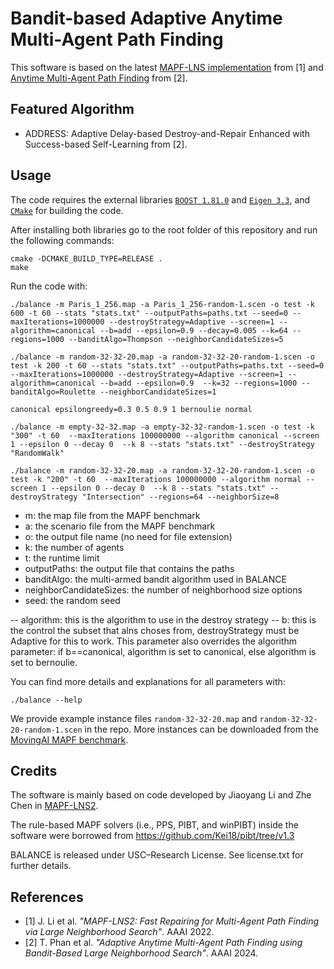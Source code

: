 # Bandit-based Adaptive Anytime Multi-Agent Path Finding

This software is based on the latest [MAPF-LNS implementation](https://github.com/Jiaoyang-Li/MAPF-LNS2) from [1] and [Anytime Multi-Agent Path Finding](https://github.com/thomyphan/anytime-mapf) from [2].

## Featured Algorithm
- ADDRESS: Adaptive Delay-based Destroy-and-Repair Enhanced with Success-based Self-Learning from [2].

## Usage
The code requires the external libraries [`BOOST 1.81.0`](https://www.boost.org/) and [`Eigen 3.3`](https://eigen.tuxfamily.org/), and [`CMake`](https://cmake.org) for building the code. 
    
After installing both libraries go to the root folder of this repository and run the following commands: 
```shell script
cmake -DCMAKE_BUILD_TYPE=RELEASE .
make
```

Run the code with:
```
./balance -m Paris_1_256.map -a Paris_1_256-random-1.scen -o test -k 600 -t 60 --stats "stats.txt" --outputPaths=paths.txt --seed=0 --maxIterations=1000000 --destroyStrategy=Adaptive --screen=1 --algorithm=canonical --b=add --epsilon=0.9 --decay=0.005 --k=64 --regions=1000 --banditAlgo=Thompson --neighborCandidateSizes=5

./balance -m random-32-32-20.map -a random-32-32-20-random-1.scen -o test -k 200 -t 60 --stats "stats.txt" --outputPaths=paths.txt --seed=0 --maxIterations=1000000 --destroyStrategy=Adaptive --screen=1 --algorithm=canonical --b=add --epsilon=0.9  --k=32 --regions=1000 --banditAlgo=Roulette --neighborCandidateSizes=1

canonical epsilongreedy=0.3 0.5 0.9 1 bernoulie normal

./balance -m empty-32-32.map -a empty-32-32-random-1.scen -o test -k "300" -t 60  --maxIterations 100000000 --algorithm canonical --screen 1 --epsilon 0 --decay 0  --k 8 --stats "stats.txt" --destroyStrategy "RandomWalk"

./balance -m random-32-32-20.map -a random-32-32-20-random-1.scen -o test -k "200" -t 60  --maxIterations 100000000 --algorithm normal --screen 1 --epsilon 0 --decay 0  --k 8 --stats "stats.txt" --destroyStrategy "Intersection" --regions=64 --neighborSize=8

```

- m: the map file from the MAPF benchmark
- a: the scenario file from the MAPF benchmark
- o: the output file name (no need for file extension)
- k: the number of agents
- t: the runtime limit
- outputPaths: the output file that contains the paths
- banditAlgo: the multi-armed bandit algorithm used in BALANCE
- neighborCandidateSizes: the number of neighborhood size options
- seed: the random seed

-- algorithm: this is the algorithm to use in the destroy strategy 
-- b: this is the control the subset that alns choses from, destroyStrategy must be Adaptive for this to work. This parameter also overrides the algorithm parameter: if b==canonical, algorithm is set to canonical, else algorithm is set to bernoulie. 

You can find more details and explanations for all parameters with:
```
./balance --help
```

We provide example instance files `random-32-32-20.map` and `random-32-32-20-random-1.scen` in the repo. More instances can be downloaded from the [MovingAI MAPF benchmark](https://movingai.com/benchmarks/mapf/index.html).

## Credits

The software is mainly based on code developed by Jiaoyang Li and Zhe Chen in [MAPF-LNS2](https://github.com/Jiaoyang-Li/MAPF-LNS2).

The rule-based MAPF solvers (i.e., PPS, PIBT, and winPIBT) inside the software were borrowed from 
https://github.com/Kei18/pibt/tree/v1.3

BALANCE is released under USC–Research License. See license.txt for further details.

## References

- [1] J. Li et al. *"MAPF-LNS2: Fast Repairing for Multi-Agent Path Finding via Large Neighborhood Search"*. AAAI 2022.
- [2] T. Phan et al. *"Adaptive Anytime Multi-Agent Path Finding using Bandit-Based Large Neighborhood Search"*. AAAI 2024.
